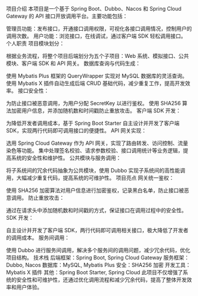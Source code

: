 项目介绍
本项目是一个基于 Spring Boot、Dubbo、Nacos 和 Spring Cloud Gateway 的 API 接口开放调用平台。主要功能包括：

管理员功能：发布接口，开通接口调用权限，可视化各接口调用情况，控制用户的调用次数。
用户功能：浏览接口，在线调试，通过客户端 SDK 轻松调用接口。
个人职责
项目模块划分：

根据业务流程，将整个项目后端划分为五个子项目：Web 系统、模拟接口、公共模块、客户端 SDK 和 API 网关。
数据库查询与代码生成：

使用 Mybatis Plus 框架的 QueryWrapper 实现对 MySQL 数据库的灵活查询。
使用 Mybatis X 插件自动生成后端 CRUD 基础代码，减少重复工作，提高开发效率。
接口安全性：

为防止接口被恶意调用，为用户分配 SecretKey 以进行鉴权。
使用 SHA256 算法加密用户信息，并添加随机数和时间戳防止重放攻击。
客户端 SDK 开发：

为降低开发者调用成本，基于 Spring Boot Starter 自主设计并开发了客户端 SDK，实现两行代码即可调用接口的便捷性。
API 网关实现：

选用 Spring Cloud Gateway 作为 API 网关，实现了路由转发、访问控制、流量染色等功能。
集中处理签名校验、请求参数校验、接口调用统计等业务逻辑，提高系统的安全性和维护性。
公共模块与服务调用：

将子系统间的冗余代码抽象为公共模块，使用 Dubbo 实现子系统间的高性能调用，大幅减少重复代码，提高系统的可维护性。
项目亮点
网关统一鉴权：

使用 SHA256 加密算法对用户信息进行加密鉴权，记录黑白名单，防止接口被恶意调用。
防止重放攻击：

通过在请求头中添加随机数和时间戳的方式，保证接口在调用过程中的安全性。
SDK 开发：

自主设计并开发了客户端 SDK，两行代码即可调用相关接口，极大降低了开发者的调用成本。
服务间调用：

使用 Dubbo 进行服务间调用，解决多个服务间的调用问题，减少冗余代码，优化项目结构。
技术栈
后端框架：Spring Boot, Spring Cloud Gateway
服务框架：Dubbo, Nacos
数据库：MySQL, Mybatis Plus
安全：SHA256 加密
开发工具：Mybatis X 插件
其他：Spring Boot Starter, Spring Cloud
此项目不仅增强了系统的安全性和可维护性，还通过优化调用流程和减少冗余代码，提高了整体开发效率和用户体验。

